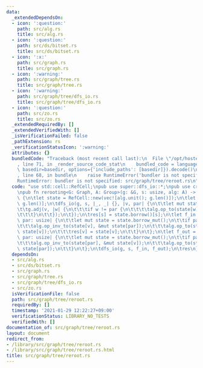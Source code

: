 ```yaml
---
data:
  _extendedDependsOn:
  - icon: ':question:'
    path: src/alg.rs
    title: src/alg.rs
  - icon: ':question:'
    path: src/ds/bitset.rs
    title: src/ds/bitset.rs
  - icon: ':x:'
    path: src/graph.rs
    title: src/graph.rs
  - icon: ':warning:'
    path: src/graph/tree.rs
    title: src/graph/tree.rs
  - icon: ':warning:'
    path: src/graph/tree/dfs_io.rs
    title: src/graph/tree/dfs_io.rs
  - icon: ':question:'
    path: src/zo.rs
    title: src/zo.rs
  _extendedRequiredBy: []
  _extendedVerifiedWith: []
  _isVerificationFailed: false
  _pathExtension: rs
  _verificationStatusIcon: ':warning:'
  attributes: {}
  bundledCode: "Traceback (most recent call last):\n  File \"/opt/hostedtoolcache/Python/3.9.1/x64/lib/python3.9/site-packages/onlinejudge_verify/documentation/build.py\"\
    , line 71, in _render_source_code_stat\n    bundled_code = language.bundle(stat.path,\
    \ basedir=basedir, options={'include_paths': [basedir]}).decode()\n  File \"/opt/hostedtoolcache/Python/3.9.1/x64/lib/python3.9/site-packages/onlinejudge_verify/languages/user_defined.py\"\
    , line 68, in bundle\n    raise RuntimeError('bundler is not specified: {}'.format(path.as_posix()))\n\
    RuntimeError: bundler is not specified: src/graph/tree/reroot.rs\n"
  code: "use std::cell::RefCell;\npub use super::dfs_io::*;\npub use crate::alg::*;\n\
    \npub fn rerooting<G: Graph, A: Group>(g: &G, s: usize, alg: A) -> Vec<A::Item>\
    \ {\n\tlet state = RefCell::new(vec![alg.unit(); g.len()]);\n\tlet mut res = vec![alg.unit();\
    \ g.len()];\n\tdfs_io(g, s, |_, _| {}, |v, par| {\n\t\tlet mut state = state.borrow_mut();\n\
    \t\tg.adj(v, |w| {\n\t\t\tif w != par {\n\t\t\t\talg.op_to(state[w], &mut state[v]);\n\
    \t\t\t}\n\t\t});\n\t});\n\tres[s] = state.borrow()[s];\n\tlet f_in = |v: usize,\
    \ par: usize| {\n\t\tlet mut state = state.borrow_mut();\n\t\tif par != !0 {\n\
    \t\t\talg.op_inv_to(state[v], &mut state[par]);\n\t\t\talg.op_to(state[par], &mut\
    \ state[v]);\n\t\t\tres[v] = state[v];\n\t\t}\n\t};\n\tlet f_out = |v: usize,\
    \ par: usize| {\n\t\tlet mut state = state.borrow_mut();\n\t\tif par != !0 {\n\
    \t\t\talg.op_inv_to(state[par], &mut state[v]);\n\t\t\talg.op_to(state[v], &mut\
    \ state[par]);\n\t\t}\n\t};\n\tdfs_io(g, s, f_in, f_out);\n\tres\n}\n"
  dependsOn:
  - src/alg.rs
  - src/ds/bitset.rs
  - src/graph.rs
  - src/graph/tree.rs
  - src/graph/tree/dfs_io.rs
  - src/zo.rs
  isVerificationFile: false
  path: src/graph/tree/reroot.rs
  requiredBy: []
  timestamp: '2021-01-29 12:22:27+09:00'
  verificationStatus: LIBRARY_NO_TESTS
  verifiedWith: []
documentation_of: src/graph/tree/reroot.rs
layout: document
redirect_from:
- /library/src/graph/tree/reroot.rs
- /library/src/graph/tree/reroot.rs.html
title: src/graph/tree/reroot.rs
---
```


